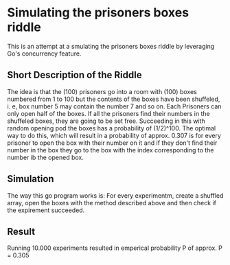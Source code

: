 <h1>Simulating the prisoners boxes riddle</h1>
This is an attempt at a smulating the prisoners boxes riddle by leveraging Go's concurrency feature. 
<h2>Short Description of the Riddle</h2>
The idea is that the (100) prisoners go into a room with (100) boxes numbered from 1 to 100 but the contents of the boxes have been shuffeled, i. e, box number 5 may contain the number 7 and so on. 
Each Prisoners can only open half of the boxes. 
If all the prisoners find their numbers in the shuffeled boxes, they are going to be set free. 
Succeeding in this with random opening pod the boxes has a probability of (1/2)^100. 
The optimal way to do this, which will result in a probability of approx. 0.307 is for every prisoner to open the box with their number on it and if they don't find their number in the box they go to the box with the index corresponding to the number ib the opened box. 
<h2>Simulation</h2>
The way this go program works is: For every experimentm, create a shuffled array, open the boxes with the method described above and then check if the expirement succeeded. 
<h2>Result</h2>
Running 10.000 experiments resulted in emperical probability P of approx. P = 0.305 
